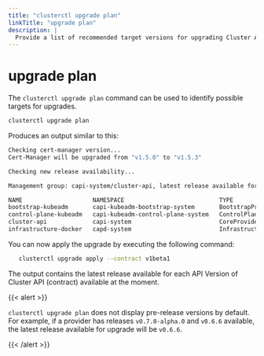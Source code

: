 ```yaml
---
title: "clusterctl upgrade plan"
linkTitle: "upgrade plan"
description: |
  Provide a list of recommended target versions for upgrading Cluster API providers in a management cluster.
---
```

# upgrade plan

The `clusterctl upgrade plan` command can be used to identify possible targets for upgrades.


```bash
clusterctl upgrade plan
```

Produces an output similar to this:

```bash
Checking cert-manager version...
Cert-Manager will be upgraded from "v1.5.0" to "v1.5.3"

Checking new release availability...

Management group: capi-system/cluster-api, latest release available for the v1beta1 API Version of Cluster API (contract):

NAME                    NAMESPACE                           TYPE                     CURRENT VERSION   NEXT VERSION
bootstrap-kubeadm       capi-kubeadm-bootstrap-system       BootstrapProvider        v0.4.0           v1.0.0
control-plane-kubeadm   capi-kubeadm-control-plane-system   ControlPlaneProvider     v0.4.0           v1.0.0
cluster-api             capi-system                         CoreProvider             v0.4.0           v1.0.0
infrastructure-docker   capd-system                         InfrastructureProvider   v0.4.0           v1.0.0
```
You can now apply the upgrade by executing the following command:
```bash
   clusterctl upgrade apply --contract v1beta1
```

The output contains the latest release available for each API Version of Cluster API (contract)
available at the moment.

{{< alert >}}

`clusterctl upgrade plan` does not display pre-release versions by default. For
example, if a provider has releases `v0.7.0-alpha.0` and `v0.6.6` available, the latest
release available for upgrade will be `v0.6.6`.

{{< /alert >}}